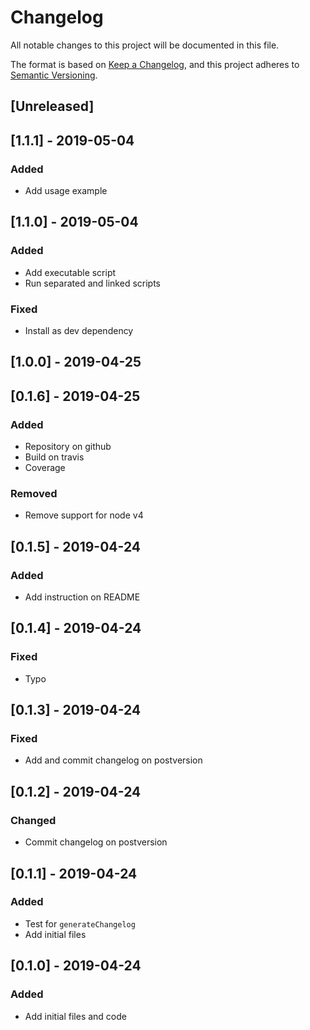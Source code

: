 # Changelog

All notable changes to this project will be documented in this file.

The format is based on [Keep a Changelog](https://keepachangelog.com/en/1.0.0/),
and this project adheres to [Semantic Versioning](https://semver.org/spec/v2.0.0.html).

## [Unreleased]

## [1.1.1] - 2019-05-04

### Added

- Add usage example

## [1.1.0] - 2019-05-04

### Added

- Add executable script
- Run separated and linked scripts

### Fixed

- Install as dev dependency

## [1.0.0] - 2019-04-25

## [0.1.6] - 2019-04-25

### Added

- Repository on github
- Build on travis
- Coverage

### Removed

- Remove support for node v4

## [0.1.5] - 2019-04-24

### Added

- Add instruction on README

## [0.1.4] - 2019-04-24

### Fixed

- Typo

## [0.1.3] - 2019-04-24

### Fixed

- Add and commit changelog on postversion

## [0.1.2] - 2019-04-24

### Changed

- Commit changelog on postversion

## [0.1.1] - 2019-04-24

### Added

- Test for `generateChangelog`
- Add initial files

## [0.1.0] - 2019-04-24

### Added

- Add initial files and code
